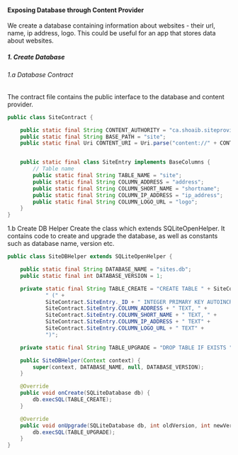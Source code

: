 #### Exposing Database through Content Provider

We create a database containing information about websites - their url, name, ip address, logo. This could be useful for an app that stores data about websites.

##### 1. Create Database
###### 1.a Database Contract
The contract file contains the public interface to the database and content provider.

```java
public class SiteContract {

    public static final String CONTENT_AUTHORITY = "ca.shoaib.siteprovider.sites";
    public static final String BASE_PATH = "site";
    public static final Uri CONTENT_URI = Uri.parse("content://" + CONTENT_AUTHORITY + "/" + BASE_PATH);


    public static final class SiteEntry implements BaseColumns {
        // Table name
        public static final String TABLE_NAME = "site";
        public static final String COLUMN_ADDRESS = "address";
        public static final String COLUMN_SHORT_NAME = "shortname";
        public static final String COLUMN_IP_ADDRESS = "ip_address";
        public static final String COLUMN_LOGO_URL = "logo";
    }
}
```

1.b Create DB Helper
Create the class which extends SQLiteOpenHelper. It contains code to create and upgrade the database, as well as constants such as database name, version etc.

```java
public class SiteDBHelper extends SQLiteOpenHelper {

    public static final String DATABASE_NAME = "sites.db";
    public static final int DATABASE_VERSION = 1;

    private static final String TABLE_CREATE = "CREATE TABLE " + SiteContract.SiteEntry.TABLE_NAME +
            " (" +
            SiteContract.SiteEntry._ID + " INTEGER PRIMARY KEY AUTOINCREMENT, " +
            SiteContract.SiteEntry.COLUMN_ADDRESS + " TEXT, " +
            SiteContract.SiteEntry.COLUMN_SHORT_NAME + " TEXT, " +
            SiteContract.SiteEntry.COLUMN_IP_ADDRESS + " TEXT" +
            SiteContract.SiteEntry.COLUMN_LOGO_URL + " TEXT" +
            ")";

    private static final String TABLE_UPGRADE = "DROP TABLE IF EXISTS " + SiteContract.SiteEntry.TABLE_NAME;

    public SiteDBHelper(Context context) {
        super(context, DATABASE_NAME, null, DATABASE_VERSION);
    }

    @Override
    public void onCreate(SQLiteDatabase db) {
        db.execSQL(TABLE_CREATE);
    }

    @Override
    public void onUpgrade(SQLiteDatabase db, int oldVersion, int newVersion) {
        db.execSQL(TABLE_UPGRADE);
    }
}
```

